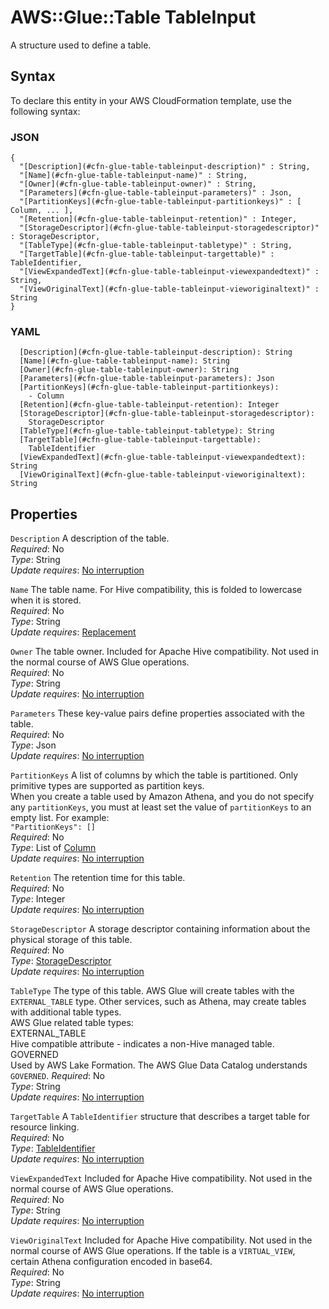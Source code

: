 # AWS::Glue::Table TableInput<a name="aws-properties-glue-table-tableinput"></a>

A structure used to define a table\.

## Syntax<a name="aws-properties-glue-table-tableinput-syntax"></a>

To declare this entity in your AWS CloudFormation template, use the following syntax:

### JSON<a name="aws-properties-glue-table-tableinput-syntax.json"></a>

```
{
  "[Description](#cfn-glue-table-tableinput-description)" : String,
  "[Name](#cfn-glue-table-tableinput-name)" : String,
  "[Owner](#cfn-glue-table-tableinput-owner)" : String,
  "[Parameters](#cfn-glue-table-tableinput-parameters)" : Json,
  "[PartitionKeys](#cfn-glue-table-tableinput-partitionkeys)" : [ Column, ... ],
  "[Retention](#cfn-glue-table-tableinput-retention)" : Integer,
  "[StorageDescriptor](#cfn-glue-table-tableinput-storagedescriptor)" : StorageDescriptor,
  "[TableType](#cfn-glue-table-tableinput-tabletype)" : String,
  "[TargetTable](#cfn-glue-table-tableinput-targettable)" : TableIdentifier,
  "[ViewExpandedText](#cfn-glue-table-tableinput-viewexpandedtext)" : String,
  "[ViewOriginalText](#cfn-glue-table-tableinput-vieworiginaltext)" : String
}
```

### YAML<a name="aws-properties-glue-table-tableinput-syntax.yaml"></a>

```
  [Description](#cfn-glue-table-tableinput-description): String
  [Name](#cfn-glue-table-tableinput-name): String
  [Owner](#cfn-glue-table-tableinput-owner): String
  [Parameters](#cfn-glue-table-tableinput-parameters): Json
  [PartitionKeys](#cfn-glue-table-tableinput-partitionkeys):
    - Column
  [Retention](#cfn-glue-table-tableinput-retention): Integer
  [StorageDescriptor](#cfn-glue-table-tableinput-storagedescriptor):
    StorageDescriptor
  [TableType](#cfn-glue-table-tableinput-tabletype): String
  [TargetTable](#cfn-glue-table-tableinput-targettable):
    TableIdentifier
  [ViewExpandedText](#cfn-glue-table-tableinput-viewexpandedtext): String
  [ViewOriginalText](#cfn-glue-table-tableinput-vieworiginaltext): String
```

## Properties<a name="aws-properties-glue-table-tableinput-properties"></a>

`Description` <a name="cfn-glue-table-tableinput-description"></a>
A description of the table\.  
_Required_: No  
_Type_: String  
_Update requires_: [No interruption](https://docs.aws.amazon.com/AWSCloudFormation/latest/UserGuide/using-cfn-updating-stacks-update-behaviors.html#update-no-interrupt)

`Name` <a name="cfn-glue-table-tableinput-name"></a>
The table name\. For Hive compatibility, this is folded to lowercase when it is stored\.  
_Required_: No  
_Type_: String  
_Update requires_: [Replacement](https://docs.aws.amazon.com/AWSCloudFormation/latest/UserGuide/using-cfn-updating-stacks-update-behaviors.html#update-replacement)

`Owner` <a name="cfn-glue-table-tableinput-owner"></a>
The table owner\. Included for Apache Hive compatibility\. Not used in the normal course of AWS Glue operations\.  
_Required_: No  
_Type_: String  
_Update requires_: [No interruption](https://docs.aws.amazon.com/AWSCloudFormation/latest/UserGuide/using-cfn-updating-stacks-update-behaviors.html#update-no-interrupt)

`Parameters` <a name="cfn-glue-table-tableinput-parameters"></a>
These key\-value pairs define properties associated with the table\.  
_Required_: No  
_Type_: Json  
_Update requires_: [No interruption](https://docs.aws.amazon.com/AWSCloudFormation/latest/UserGuide/using-cfn-updating-stacks-update-behaviors.html#update-no-interrupt)

`PartitionKeys` <a name="cfn-glue-table-tableinput-partitionkeys"></a>
A list of columns by which the table is partitioned\. Only primitive types are supported as partition keys\.  
When you create a table used by Amazon Athena, and you do not specify any `partitionKeys`, you must at least set the value of `partitionKeys` to an empty list\. For example:  
 `"PartitionKeys": []`  
_Required_: No  
_Type_: List of [Column](aws-properties-glue-table-column.md)  
_Update requires_: [No interruption](https://docs.aws.amazon.com/AWSCloudFormation/latest/UserGuide/using-cfn-updating-stacks-update-behaviors.html#update-no-interrupt)

`Retention` <a name="cfn-glue-table-tableinput-retention"></a>
The retention time for this table\.  
_Required_: No  
_Type_: Integer  
_Update requires_: [No interruption](https://docs.aws.amazon.com/AWSCloudFormation/latest/UserGuide/using-cfn-updating-stacks-update-behaviors.html#update-no-interrupt)

`StorageDescriptor` <a name="cfn-glue-table-tableinput-storagedescriptor"></a>
A storage descriptor containing information about the physical storage of this table\.  
_Required_: No  
_Type_: [StorageDescriptor](aws-properties-glue-table-storagedescriptor.md)  
_Update requires_: [No interruption](https://docs.aws.amazon.com/AWSCloudFormation/latest/UserGuide/using-cfn-updating-stacks-update-behaviors.html#update-no-interrupt)

`TableType` <a name="cfn-glue-table-tableinput-tabletype"></a>
The type of this table\. AWS Glue will create tables with the `EXTERNAL_TABLE` type\. Other services, such as Athena, may create tables with additional table types\.  
 AWS Glue related table types:  
EXTERNAL_TABLE  
Hive compatible attribute \- indicates a non\-Hive managed table\.  
GOVERNED  
Used by AWS Lake Formation\. The AWS Glue Data Catalog understands `GOVERNED`\.
_Required_: No  
_Type_: String  
_Update requires_: [No interruption](https://docs.aws.amazon.com/AWSCloudFormation/latest/UserGuide/using-cfn-updating-stacks-update-behaviors.html#update-no-interrupt)

`TargetTable` <a name="cfn-glue-table-tableinput-targettable"></a>
A `TableIdentifier` structure that describes a target table for resource linking\.  
_Required_: No  
_Type_: [TableIdentifier](aws-properties-glue-table-tableidentifier.md)  
_Update requires_: [No interruption](https://docs.aws.amazon.com/AWSCloudFormation/latest/UserGuide/using-cfn-updating-stacks-update-behaviors.html#update-no-interrupt)

`ViewExpandedText` <a name="cfn-glue-table-tableinput-viewexpandedtext"></a>
Included for Apache Hive compatibility\. Not used in the normal course of AWS Glue operations\.  
_Required_: No  
_Type_: String  
_Update requires_: [No interruption](https://docs.aws.amazon.com/AWSCloudFormation/latest/UserGuide/using-cfn-updating-stacks-update-behaviors.html#update-no-interrupt)

`ViewOriginalText` <a name="cfn-glue-table-tableinput-vieworiginaltext"></a>
Included for Apache Hive compatibility\. Not used in the normal course of AWS Glue operations\. If the table is a `VIRTUAL_VIEW`, certain Athena configuration encoded in base64\.  
_Required_: No  
_Type_: String  
_Update requires_: [No interruption](https://docs.aws.amazon.com/AWSCloudFormation/latest/UserGuide/using-cfn-updating-stacks-update-behaviors.html#update-no-interrupt)

